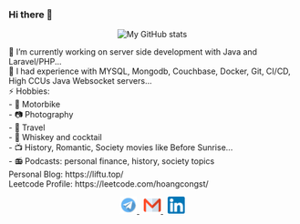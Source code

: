 ### Hi there 👋
<p align="center">
  <img alt="My GitHub stats" src="https://github-readme-stats.vercel.app/api?username=hoangcongst&show_icons=true&theme=nord" />
</p>
🔭 I’m currently working on server side development with Java and Laravel/PHP...<br />
👯 I had experience with MYSQL, Mongodb, Couchbase, Docker, Git, CI/CD, High CCUs Java Websocket servers...<br />
⚡ Hobbies:<br />
- 🛵 Motorbike<br />
- 📷 Photography <br />
- 🥾 Travel <br />
- 🥃 Whiskey and cocktail<br />
- 📺 History, Romantic, Society movies like Before Sunrise...<br />
- 📻 Podcasts: personal finance, history, society topics<br />
Personal Blog: https://liftu.top/<br />
Leetcode Profile: https://leetcode.com/hoangcongst/

<p align="center">
  <a href="https://t.me/conght" target="_blank">
    <img alt="Skype me" src="telegram.png" width="30" />
  </a>
  <span>&nbsp;</span>
  <a href="mailto:hoangcongst@gmail.com" target="_blank">
    <img alt="Email me" src="gmail.png" width="30" />
  </a>
  <span>&nbsp;</span>
  <a href="https://www.linkedin.com/in/hoangthanhcong" target="_blank">
    <img alt="My LinkedIn" src="linkedin.png" width="30" />
  </a>
</p>
